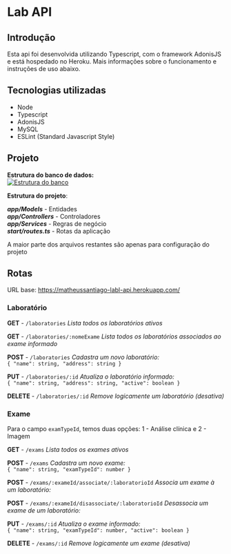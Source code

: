 # Lab API

## Introdução

Esta api foi desenvolvida utilizando Typescript, com o framework AdonisJS e está hospedado no Heroku. Mais informações sobre o funcionamento e instruções de uso abaixo.

## Tecnologias utilizadas

- Node
- Typescript
- AdonisJS
- MySQL
- ESLint (Standard Javascript Style)

## Projeto  
**Estrutura do banco de dados:**  
[![Estrutura do banco](https://i.imgur.com/dHXVfnQ.png)]()

**Estrutura do projeto**:

***app/Models*** - Entidades  
***app/Controllers*** - Controladores  
***app/Services*** - Regras de negócio   
***start/routes.ts*** - Rotas da aplicação  

A maior parte dos arquivos restantes são apenas para configuração do projeto

## Rotas

URL base: https://matheussantiago-labl-api.herokuapp.com/

### **Laboratório**

**GET** - `/laboratories`
*Lista todos os laboratórios ativos*

**GET** - `/laboratories/:nomeExame`
*Lista todos os laboratórios associados ao exame informado*

**POST** - `/laboratories`
*Cadastra um novo laboratório:*  
`{
  "name": string,
  "address": string
}`

**PUT** - `/laboratories/:id`
*Atualiza o laboratório informado:*  
`{
  "name": string,
  "address": string,
  "active": boolean
}`

**DELETE** - `/laboratories/:id`
*Remove logicamente um laboratório (desativa)*  

### **Exame**

Para o campo `examTypeId`, temos duas opções: 1 - Análise clínica e 2 - Imagem

**GET** - `/exams`
*Lista todos os exames ativos*

**POST** - `/exams`
*Cadastra um novo exame:*  
`{
  "name": string,
  "examTypeId": number
}`

**POST** - `/exams/:exameId/associate/:laboratorioId`
*Associa um exame à um laboratório:*  

**POST** - `/exams/:exameId/disassociate/:laboratorioId`
*Desassocia um exame de um laboratório:*  

**PUT** - `/exams/:id`
*Atualiza o exame informado:*  
`{
  "name": string,
  "examTypeId": number,
  "active": boolean
}`

**DELETE** - `/exams/:id`
*Remove logicamente um exame (desativa)*


